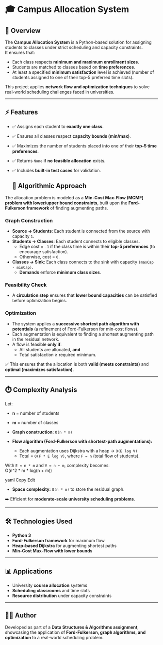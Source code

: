 # 🎓 Campus Allocation System

## 📌 Overview
The **Campus Allocation System** is a Python-based solution for assigning students to classes under strict scheduling and capacity constraints.  
It ensures that:
- Each class respects **minimum and maximum enrollment sizes**.  
- Students are matched to classes based on **time preferences**.  
- At least a specified **minimum satisfaction** level is achieved (number of students assigned to one of their top-5 preferred time slots).  

This project applies **network flow and optimization techniques** to solve real-world scheduling challenges faced in universities.

---

## ⚡ Features
- ✅ Assigns each student to **exactly one class**.  
- ✅ Ensures all classes respect **capacity bounds (min/max)**.  
- ✅ Maximizes the number of students placed into one of their **top-5 time preferences**.  
- ✅ Returns `None` if **no feasible allocation** exists.  
- ✅ Includes **built-in test cases** for validation.

  ## 🧮 Algorithmic Approach

The allocation problem is modeled as a **Min-Cost Max-Flow (MCMF) problem with lower/upper bound constraints**, built upon the **Ford-Fulkerson framework** of finding augmenting paths.

### Graph Construction
- **Source → Students**: Each student is connected from the source with capacity `1`.  
- **Students → Classes**: Each student connects to eligible classes.  
  - Edge cost = `-1` if the class time is within their **top-5 preferences** (to encourage satisfaction).  
  - Otherwise, cost = `0`.  
- **Classes → Sink**: Each class connects to the sink with capacity `(maxCap - minCap)`.  
  - **Demands** enforce **minimum class sizes**.  

### Feasibility Check
- A **circulation step** ensures that **lower bound capacities** can be satisfied before optimization begins.  

### Optimization
- The system applies a **successive shortest path algorithm with potentials** (a refinement of Ford-Fulkerson for min-cost flows).  
- Each augmentation is equivalent to finding a shortest augmenting path in the residual network.  
- A flow is feasible **only if**:
  - All students are allocated, **and**  
  - Total satisfaction ≥ required minimum.  

✅ This ensures that the allocation is both **valid (meets constraints)** and **optimal (maximizes satisfaction)**.  

---

## ⏱️ Complexity Analysis

Let:  
- **n** = number of students  
- **m** = number of classes  

- **Graph construction:** `O(n * m)`  
- **Flow algorithm (Ford-Fulkerson with shortest-path augmentations):**  
  - Each augmentation uses Dijkstra with a heap → `O(E log V)`  
  - Total = `O(F * E log V)`, where `F = n` (total flow of students).  

With `E ≈ n * m` and `V ≈ n + m`, complexity becomes:  
O(n^2 * m * log(n + m))

yaml
Copy
Edit

- **Space complexity:** `O(n * m)` to store the residual graph.  

➡️ Efficient for **moderate-scale university scheduling problems**.  

---

## 🛠️ Technologies Used
- **Python 3**  
- **Ford-Fulkerson framework** for maximum flow  
- **Heap-based Dijkstra** for augmenting shortest paths  
- **Min-Cost Max-Flow with lower bounds**  

---

## 📊 Applications
- University **course allocation** systems  
- **Scheduling classrooms** and time slots  
- **Resource distribution** under capacity constraints  

---

## 👨‍💻 Author
Developed as part of a **Data Structures & Algorithms assignment**, showcasing the application of **Ford-Fulkerson, graph algorithms, and optimization** to a real-world scheduling problem.  
